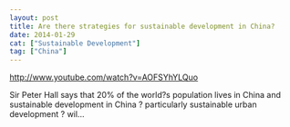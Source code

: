 ```yaml
---
layout: post
title: Are there strategies for sustainable development in China?
date: 2014-01-29
cat: ["Sustainable Development"]
tag: ["China"]
---
```


http://www.youtube.com/watch?v=AOFSYhYLQuo  

Sir Peter Hall says that 20% of the world?s population lives in China and sustainable development in China ? particularly sustainable urban development ? wil...